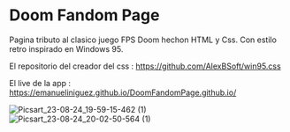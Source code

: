 # Doom Fandom Page 

Pagina tributo al clasico juego FPS Doom hechon HTML y Css.
Con estilo retro inspirado en Windows 95. 

El repositorio del creador del css : https://github.com/AlexBSoft/win95.css

El live de la app : https://emanueliniguez.github.io/DoomFandomPage.github.io/

![Picsart_23-08-24_19-59-15-462 (1)](https://github.com/EmanuelIniguez/DoomFandomPage.github.io/assets/84642858/41fa9d0d-0afd-4b7b-a814-5110d27c0c05) ![Picsart_23-08-24_20-02-50-564 (1)](https://github.com/EmanuelIniguez/DoomFandomPage.github.io/assets/84642858/9766b280-0dec-4a9e-ab0d-28043279ec6c)
